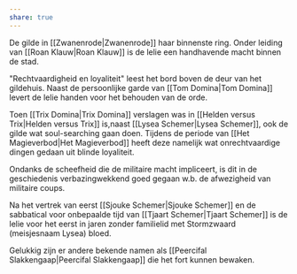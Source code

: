 ```yaml
---
share: true
---
```

De gilde in [[Zwanenrode|Zwanenrode]] haar binnenste ring. Onder leiding van [[Roan Klauw|Roan Klauw]] is de lelie een handhavende macht binnen de stad.

"Rechtvaardigheid en loyaliteit" leest het bord boven de deur van het gildehuis. Naast de persoonlijke garde van [[Tom Domina|Tom Domina]] levert de lelie handen voor het behouden van de orde.

Toen [[Trix Domina|Trix Domina]] verslagen was in [[Helden versus Trix|Helden versus Trix]] is,naast [[Lysea Schemer|Lysea Schemer]], ook de gilde wat soul-searching gaan doen. Tijdens de periode van [[Het Magieverbod|Het Magieverbod]] heeft deze namelijk wat onrechtvaardige dingen gedaan uit blinde loyaliteit.

Ondanks de scheefheid die de militaire macht impliceert, is dit in de geschiedenis verbazingwekkend goed gegaan w.b. de afwezigheid van militaire coups.

Na het vertrek van eerst [[Sjouke Schemer|Sjouke Schemer]] en de sabbatical voor onbepaalde tijd van [[Tjaart Schemer|Tjaart Schemer]] is de lelie voor het eerst in jaren zonder familielid met Stormzwaard (meisjesnaam Lysea) bloed. 

Gelukkig zijn er andere bekende namen als [[Peercifal Slakkengaap|Peercifal Slakkengaap]] die het fort kunnen bewaken.